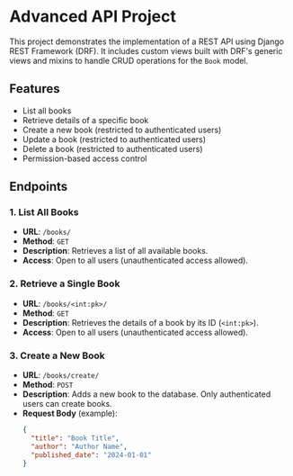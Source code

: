 # Advanced API Project

This project demonstrates the implementation of a REST API using Django REST Framework (DRF). It includes custom views built with DRF's generic views and mixins to handle CRUD operations for the `Book` model.

## Features
- List all books
- Retrieve details of a specific book
- Create a new book (restricted to authenticated users)
- Update a book (restricted to authenticated users)
- Delete a book (restricted to authenticated users)
- Permission-based access control

## Endpoints

### 1. List All Books
- **URL**: `/books/`
- **Method**: `GET`
- **Description**: Retrieves a list of all available books.
- **Access**: Open to all users (unauthenticated access allowed).

### 2. Retrieve a Single Book
- **URL**: `/books/<int:pk>/`
- **Method**: `GET`
- **Description**: Retrieves the details of a book by its ID (`<int:pk>`).
- **Access**: Open to all users (unauthenticated access allowed).

### 3. Create a New Book
- **URL**: `/books/create/`
- **Method**: `POST`
- **Description**: Adds a new book to the database. Only authenticated users can create books.
- **Request Body** (example):
  ```json
  {
    "title": "Book Title",
    "author": "Author Name",
    "published_date": "2024-01-01"
  }
